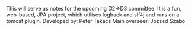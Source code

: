 This will serve as notes for the upcoming D2->D3 committee.
It is a fun, web-based, JPA project, which utilises logback and slf4j and runs on a tomcat plugin.
Developed by: Peter Takacs
Main overseer: Jozsed Szabo